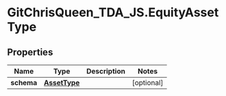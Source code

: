 # GitChrisQueen_TDA_JS.EquityAssetType

## Properties
Name | Type | Description | Notes
------------ | ------------- | ------------- | -------------
**schema** | [**AssetType**](AssetType.md) |  | [optional] 


